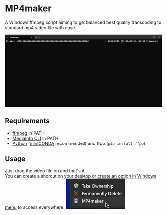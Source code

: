 # MP4maker
A Windows ffmpeg script aiming to get balanced best quality transcoding to standard mp4 video file with ease.

![MP4maker screenshot](https://raw.githubusercontent.com/arthurmv/MP4maker/main/img/screenshot.png "MP4maker screenshot")
## Requirements
* [ffmpeg](https://ffmpeg.org/download.html#build-windows) in PATH
* [MediaInfo CLI](https://mediaarea.net/en/MediaInfo/Download/Windows) in PATH
* [Python](https://www.python.org/downloads/windows/) ([miniCONDA](https://docs.conda.io/projects/miniconda/en/latest/index.html) recommended) and ffpb (`pip install ffpb`).

## Usage
Just drag the video file on and that's it.\
You can create a shorcut on your desktop or [create an option in Windows menu](https://www.sordum.org/7615/easy-context-menu-v1-6/) to access everywhere. ![Menu screenshot](https://raw.githubusercontent.com/arthurmv/MP4maker/main/img/menu.png "Menu screenshot")
